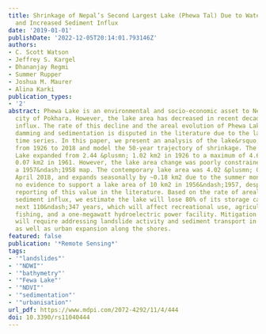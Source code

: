 ```yaml
---
title: Shrinkage of Nepal’s Second Largest Lake (Phewa Tal) Due to Watershed Degradation
  and Increased Sediment Influx
date: '2019-01-01'
publishDate: '2022-12-05T20:14:01.793146Z'
authors:
- C. Scott Watson
- Jeffrey S. Kargel
- Dhananjay Regmi
- Summer Rupper
- Joshua M. Maurer
- Alina Karki
publication_types:
- '2'
abstract: Phewa Lake is an environmental and socio-economic asset to Nepal and the
  city of Pokhara. However, the lake area has decreased in recent decades due to sediment
  influx. The rate of this decline and the areal evolution of Phewa Lake due to artificial
  damming and sedimentation is disputed in the literature due to the lack of a historical
  time series. In this paper, we present an analysis of the lake&rsquo;s evolution
  from 1926 to 2018 and model the 50-year trajectory of shrinkage. The area of Phewa
  Lake expanded from 2.44 &plusmn; 1.02 km2 in 1926 to a maximum of 4.61 &plusmn;
  0.07 km2 in 1961. However, the lake area change was poorly constrained prior to
  a 1957&ndash;1958 map. The contemporary lake area was 4.02 &plusmn; 0.07 km2 in
  April 2018, and expands seasonally by ~0.18 km2 due to the summer monsoon. We found
  no evidence to support a lake area of 10 km2 in 1956&ndash;1957, despite frequent
  reporting of this value in the literature. Based on the rate of areal decline and
  sediment influx, we estimate the lake will lose 80% of its storage capacity in the
  next 110&ndash;347 years, which will affect recreational use, agricultural irrigation,
  fishing, and a one-megawatt hydroelectric power facility. Mitigation of lake shrinkage
  will require addressing landslide activity and sediment transport in the watershed,
  as well as urban expansion along the shores.
featured: false
publication: '*Remote Sensing*'
tags:
- '"landslides"'
- '"NDWI"'
- '"bathymetry"'
- '"Fewa Lake"'
- '"NDVI"'
- '"sedimentation"'
- '"urbanisation"'
url_pdf: https://www.mdpi.com/2072-4292/11/4/444
doi: 10.3390/rs11040444
---
```


